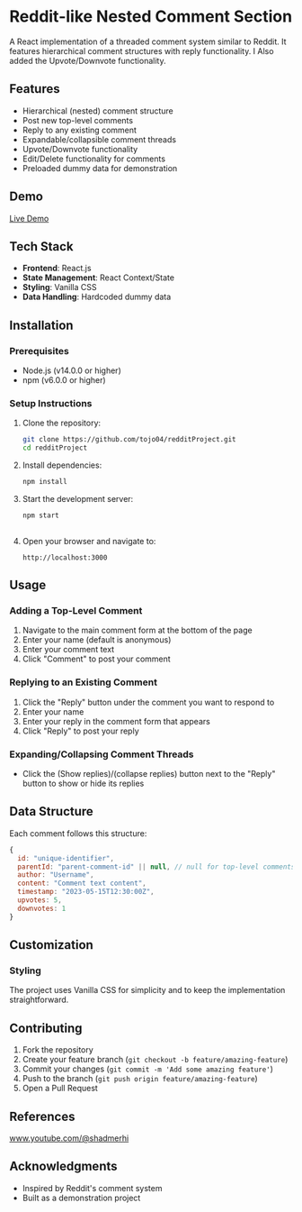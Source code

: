 # Reddit-like Nested Comment Section

A React  implementation of a threaded comment system similar to Reddit. It features  hierarchical comment structures with reply functionality. I Also added the Upvote/Downvote
functionality.

## Features

- Hierarchical (nested) comment structure
- Post new top-level comments
- Reply to any existing comment
- Expandable/collapsible comment threads
- Upvote/Downvote functionality
- Edit/Delete functionality for comments
- Preloaded dummy data for demonstration

## Demo
[Live Demo](https://redditproject-teijas.netlify.app/)

## Tech Stack

- **Frontend**: React.js
- **State Management**: React Context/State
- **Styling**: Vanilla CSS
- **Data Handling**: Hardcoded dummy data

## Installation

### Prerequisites

- Node.js (v14.0.0 or higher)
- npm (v6.0.0 or higher) 

### Setup Instructions

1. Clone the repository:
   ```bash
   git clone https://github.com/tojo04/redditProject.git
   cd redditProject
   ```

2. Install dependencies:
   ```bash
   npm install
   
   ```

3. Start the development server:
   ```bash
   npm start
  
   ```

4. Open your browser and navigate to:
   ```
   http://localhost:3000
   ```

## Usage

### Adding a Top-Level Comment

1. Navigate to the main comment form at the bottom of the page
2. Enter your name (default is anonymous)
3. Enter your comment text
3. Click "Comment" to post your comment

### Replying to an Existing Comment

1. Click the "Reply" button under the comment you want to respond to
2. Enter your name
3. Enter your reply in the comment form that appears
4. Click "Reply" to post your reply

### Expanding/Collapsing Comment Threads

- Click the (Show replies)/(collapse replies) button next to the "Reply" button to show or hide its replies

## Data Structure

Each comment follows this structure:

```javascript
{
  id: "unique-identifier",
  parentId: "parent-comment-id" || null, // null for top-level comments
  author: "Username",
  content: "Comment text content",
  timestamp: "2023-05-15T12:30:00Z",
  upvotes: 5,
  downvotes: 1
}
```

## Customization

### Styling

The project uses Vanilla CSS for simplicity and to keep the implementation straightforward.

## Contributing

1. Fork the repository
2. Create your feature branch (`git checkout -b feature/amazing-feature`)
3. Commit your changes (`git commit -m 'Add some amazing feature'`)
4. Push to the branch (`git push origin feature/amazing-feature`)
5. Open a Pull Request

## References
www.youtube.com/@shadmerhi

## Acknowledgments

- Inspired by Reddit's comment system
- Built as a demonstration project
